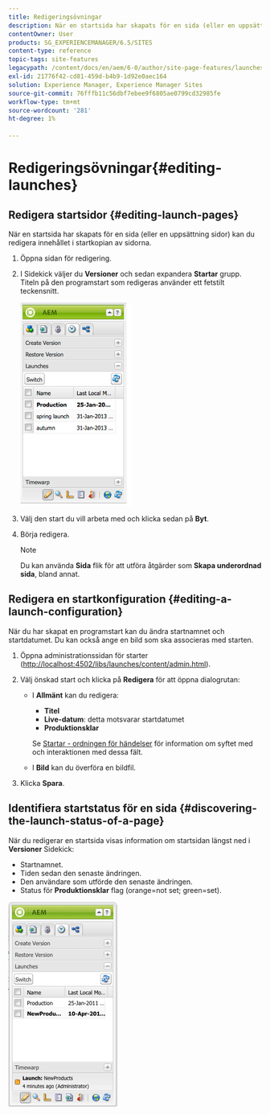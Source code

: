 ```yaml
---
title: Redigeringsövningar
description: När en startsida har skapats för en sida (eller en uppsättning sidor) kan du redigera innehållet i startkopian av sidorna.
contentOwner: User
products: SG_EXPERIENCEMANAGER/6.5/SITES
content-type: reference
topic-tags: site-features
legacypath: /content/docs/en/aem/6-0/author/site-page-features/launches
exl-id: 21776f42-cd81-459d-b4b9-1d92e0aec164
solution: Experience Manager, Experience Manager Sites
source-git-commit: 76fffb11c56dbf7ebee9f6805ae0799cd32985fe
workflow-type: tm+mt
source-wordcount: '281'
ht-degree: 1%

---
```


# Redigeringsövningar{#editing-launches}

## Redigera startsidor {#editing-launch-pages}

När en startsida har skapats för en sida (eller en uppsättning sidor) kan du redigera innehållet i startkopian av sidorna.

1. Öppna sidan för redigering.
1. I Sidekick väljer du **Versioner** och sedan expandera **Startar** grupp. Titeln på den programstart som redigeras använder ett fetstilt teckensnitt.

   ![chlimage_1-13](assets/chlimage_1-13.jpeg)

1. Välj den start du vill arbeta med och klicka sedan på **Byt**.
1. Börja redigera.

   >[!NOTE]
   >
   >Du kan använda **Sida** flik för att utföra åtgärder som **Skapa underordnad sida**, bland annat.

## Redigera en startkonfiguration {#editing-a-launch-configuration}

När du har skapat en programstart kan du ändra startnamnet och startdatumet. Du kan också ange en bild som ska associeras med starten.

1. Öppna administrationssidan för starter ([http://localhost:4502/libs/launches/content/admin.html](http://localhost:4502/libs/launches/content/admin.html)).

1. Välj önskad start och klicka på **Redigera** för att öppna dialogrutan:

   * I **Allmänt** kan du redigera:

      * **Titel**
      * **Live-datum**: detta motsvarar startdatumet
      * **Produktionsklar**

     Se [Startar - ordningen för händelser](/help/sites-authoring/launches.md#launches-the-order-of-events) för information om syftet med och interaktionen med dessa fält.

   * I **Bild** kan du överföra en bildfil.

1. Klicka **Spara**.

## Identifiera startstatus för en sida {#discovering-the-launch-status-of-a-page}

När du redigerar en startsida visas information om startsidan längst ned i **Versioner** Sidekick:

* Startnamnet.
* Tiden sedan den senaste ändringen.
* Den användare som utförde den senaste ändringen.
* Status för **Produktionsklar** flag (orange=not set; green=set).

![chlimage_1-186](assets/chlimage_1-186.png)
